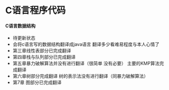 #  C语言程序代码 
#### C语言数据结构 
- 待更新状态
- 会将c语言写的数据结构翻译成java语言 翻译多少看难易程度与本人心情了
- 第三章线性表部分已完成翻译
- 第四章栈与队列部分已完成翻译
- 第五章暴力破解算法并没有进行翻译（很简单 没有必要）   主要的KMP算法完成翻译
- 第六章树部分完成翻译 树的表示法没有进行翻译（同暴力破解算法）
- 第7章 图部分已完成翻译 